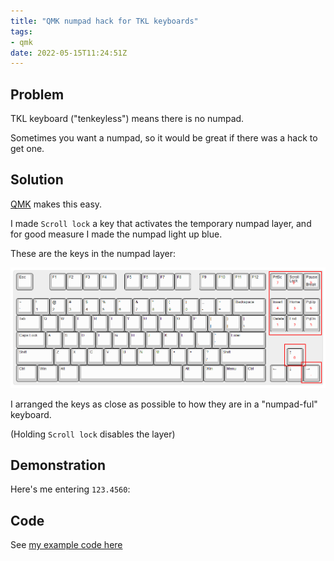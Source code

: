 ```yaml
---
title: "QMK numpad hack for TKL keyboards"
tags:
- qmk
date: 2022-05-15T11:24:51Z
---
```


Problem
-------

TKL keyboard ("tenkeyless") means there is no numpad.

Sometimes you want a numpad, so it would be great if there was a hack to get one.


Solution
--------

[QMK](https://qmk.fm/) makes this easy.

I made `Scroll lock` a key that activates the temporary numpad layer, and for good measure I made the
numpad light up blue.

These are the keys in the numpad layer:

![](tkl-keypad-hack-keys.png)

I arranged the keys as close as possible to how they are in a "numpad-ful" keyboard.

(Holding `Scroll lock` disables the layer)


Demonstration
-------------

Here's me entering `123.4560`:



Code
----

See [my example code here](https://github.com/joonas-fi/qmk_firmware/commit/38398114c4a6f0c8fd969395ef66612819b8314f)
